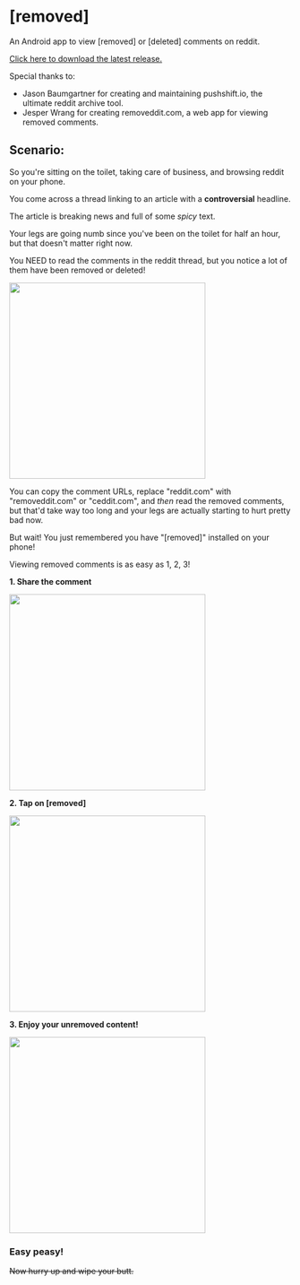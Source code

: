 # [removed]
An Android app to view [removed] or [deleted] comments on reddit.

[Click here to download the latest release.](https://github.com/Humzaman/removed/releases/latest/download/removed.apk)

Special thanks to: 
* Jason Baumgartner for creating and maintaining pushshift.io, the ultimate reddit archive tool.
* Jesper Wrang for creating removeddit.com, a web app for viewing removed comments.

## Scenario:
So you're sitting on the toilet, taking care of business, and browsing reddit on your phone.

You come across a thread linking to an article with a __controversial__ headline. 

The article is breaking news and full of some _spicy_ text. 

Your legs are going numb since you've been on the toilet for half an hour, but that doesn't matter right now. 

You NEED to read the comments in the reddit thread, but you notice a lot of them have been removed or deleted!

<img src="https://user-images.githubusercontent.com/13255511/74518318-39a1db80-4ed9-11ea-8e07-09a620b7cb2a.jpg" width="350px">

You can copy the comment URLs, replace "reddit.com" with "removeddit.com" or "ceddit.com", and _then_ read the removed comments, but that'd take way too long and your legs are actually starting to hurt pretty bad now.

But wait! You just remembered you have "[removed]" installed on your phone!

Viewing removed comments is as easy as 1, 2, 3!

__1. Share the comment__

<img src="https://user-images.githubusercontent.com/13255511/74518321-3b6b9f00-4ed9-11ea-8cdc-baa133e7a78b.jpg" width="350px">

__2. Tap on [removed]__

<img src="https://user-images.githubusercontent.com/13255511/74520913-1d546d80-4ede-11ea-8fae-a7c6aed78220.jpg" width="350px">

__3. Enjoy your unremoved content!__

<img src="https://user-images.githubusercontent.com/13255511/74520915-1f1e3100-4ede-11ea-8cac-d791f773324f.jpg" width="350px">

### Easy peasy!

~~Now hurry up and wipe your butt.~~
                                                                                                                            
